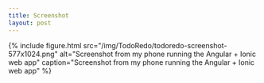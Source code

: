 ```yaml
---
title: Screenshot
layout: post
---
```

{% include figure.html src="/img/TodoRedo/todoredo-screenshot-577x1024.png" alt="Screenshot from my phone running the Angular + Ionic web app" caption="Screenshot from my phone running the Angular + Ionic web app" %}
